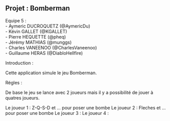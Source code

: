## Projet : Bomberman  

Equipe 5 :  
	- Aymeric DUCROQUETZ (@AymericDu)  
	- Kévin GALLET (@KGALLET)  
	- Pierre HEQUETTE (@pheq)  
	- Jérémy MATHIAS (@munggs)  
	- Charles VANEENOO (@CharlesVaneenoo)  
	- Guillaume HERAS (@DiabloHellfire)  

Introduction :  

Cette application simule le jeu Bomberman.

Régles :  

De base le jeu se lance avec 2 joueurs mais il y a possibilité de jouer à quatres joueurs.

Le joueur 1 : Z-Q-S-D et ... pour poser une bombe
Le joueur 2 : Fleches et ... pour poser une bombe
Le joueur 3 : 
Le joueur 4 :


